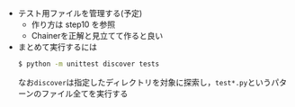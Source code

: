 - テスト用ファイルを管理する(予定)
  - 作り方は step10 を参照
  - Chainerを正解と見立てて作ると良い
- まとめて実行するには
  ```bash
  $ python -m unittest discover tests
  ```
  なお`discover`は指定したディレクトリを対象に探索し，`test*.py`というパターンのファイル全てを実行する
